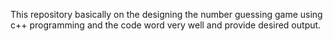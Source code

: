 This repository basically on the designing the number guessing game using c++ programming and the code word very well and provide desired output.
